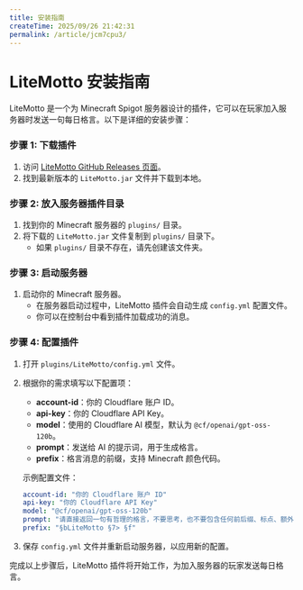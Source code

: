```yaml
---
title: 安装指南
createTime: 2025/09/26 21:42:31
permalink: /article/jcm7cpu3/
---
```


# LiteMotto 安装指南

LiteMotto 是一个为 Minecraft Spigot 服务器设计的插件，它可以在玩家加入服务器时发送一句每日格言。以下是详细的安装步骤：

### 步骤 1: 下载插件

1. 访问 [LiteMotto GitHub Releases 页面](https://github.com/baicaizhale/LiteMotto/releases)。
2. 找到最新版本的 `LiteMotto.jar` 文件并下载到本地。

### 步骤 2: 放入服务器插件目录

1. 找到你的 Minecraft 服务器的 `plugins/` 目录。
2. 将下载的 `LiteMotto.jar` 文件复制到 `plugins/` 目录下。
    - 如果 `plugins/` 目录不存在，请先创建该文件夹。

### 步骤 3: 启动服务器

1. 启动你的 Minecraft 服务器。
    - 在服务器启动过程中，LiteMotto 插件会自动生成 `config.yml` 配置文件。
    - 你可以在控制台中看到插件加载成功的消息。

### 步骤 4: 配置插件

1. 打开 `plugins/LiteMotto/config.yml` 文件。
2. 根据你的需求填写以下配置项：
    - **account-id**：你的 Cloudflare 账户 ID。
    - **api-key**：你的 Cloudflare API Key。
    - **model**：使用的 Cloudflare AI 模型，默认为 `@cf/openai/gpt-oss-120b`。
    - **prompt**：发送给 AI 的提示词，用于生成格言。
    - **prefix**：格言消息的前缀，支持 Minecraft 颜色代码。

   示例配置文件：
   ```yaml
   account-id: "你的 Cloudflare 账户 ID"
   api-key: "你的 Cloudflare API Key"
   model: "@cf/openai/gpt-oss-120b"
   prompt: "请直接返回一句有哲理的格言，不要思考，也不要包含任何前后缀、标点、额外的文字或解释。"
   prefix: "§bLiteMotto §7> §f"
   ```
3. 保存 `config.yml` 文件并重新启动服务器，以应用新的配置。

完成以上步骤后，LiteMotto 插件将开始工作，为加入服务器的玩家发送每日格言。
